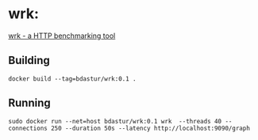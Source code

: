 # wrk:

[wrk - a HTTP benchmarking tool](https://github.com/wg/wrk)


## Building

```
docker build --tag=bdastur/wrk:0.1 .
```


## Running

``` 
sudo docker run --net=host bdastur/wrk:0.1 wrk  --threads 40 --connections 250 --duration 50s --latency http://localhost:9090/graph
```
